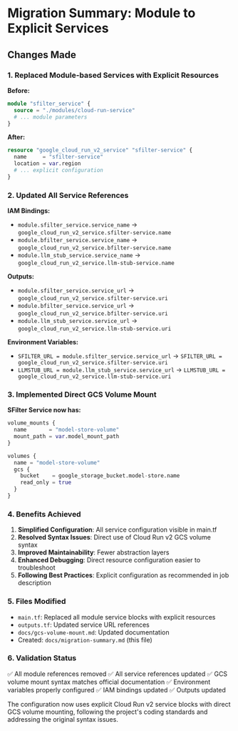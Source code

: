 # Migration Summary: Module to Explicit Services

## Changes Made

### 1. Replaced Module-based Services with Explicit Resources

**Before:**
```terraform
module "sfilter_service" {
  source = "./modules/cloud-run-service"
  # ... module parameters
}
```

**After:**
```terraform
resource "google_cloud_run_v2_service" "sfilter-service" {
  name     = "sfilter-service"
  location = var.region
  # ... explicit configuration
}
```

### 2. Updated All Service References

**IAM Bindings:**
- `module.sfilter_service.service_name` → `google_cloud_run_v2_service.sfilter-service.name`
- `module.bfilter_service.service_name` → `google_cloud_run_v2_service.bfilter-service.name`
- `module.llm_stub_service.service_name` → `google_cloud_run_v2_service.llm-stub-service.name`

**Outputs:**
- `module.sfilter_service.service_url` → `google_cloud_run_v2_service.sfilter-service.uri`
- `module.bfilter_service.service_url` → `google_cloud_run_v2_service.bfilter-service.uri`
- `module.llm_stub_service.service_url` → `google_cloud_run_v2_service.llm-stub-service.uri`

**Environment Variables:**
- `SFILTER_URL = module.sfilter_service.service_url` → `SFILTER_URL = google_cloud_run_v2_service.sfilter-service.uri`
- `LLMSTUB_URL = module.llm_stub_service.service_url` → `LLMSTUB_URL = google_cloud_run_v2_service.llm-stub-service.uri`

### 3. Implemented Direct GCS Volume Mount

**SFilter Service now has:**
```terraform
volume_mounts {
  name       = "model-store-volume"
  mount_path = var.model_mount_path
}

volumes {
  name = "model-store-volume"
  gcs {
    bucket    = google_storage_bucket.model-store.name
    read_only = true
  }
}
```

### 4. Benefits Achieved

1. **Simplified Configuration**: All service configuration visible in main.tf
2. **Resolved Syntax Issues**: Direct use of Cloud Run v2 GCS volume syntax
3. **Improved Maintainability**: Fewer abstraction layers
4. **Enhanced Debugging**: Direct resource configuration easier to troubleshoot
5. **Following Best Practices**: Explicit configuration as recommended in job description

### 5. Files Modified

- `main.tf`: Replaced all module service blocks with explicit resources
- `outputs.tf`: Updated service URL references
- `docs/gcs-volume-mount.md`: Updated documentation
- Created: `docs/migration-summary.md` (this file)

### 6. Validation Status

✅ All module references removed
✅ All service references updated
✅ GCS volume mount syntax matches official documentation
✅ Environment variables properly configured
✅ IAM bindings updated
✅ Outputs updated

The configuration now uses explicit Cloud Run v2 service blocks with direct GCS volume mounting, following the project's coding standards and addressing the original syntax issues.
